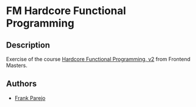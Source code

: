 # FM Hardcore Functional Programming

## Description

Exercise of the course [Hardcore Functional Programming, v2](https://frontendmasters.com/courses/hardcore-js-v2/) from Frontend Masters.

## Authors

- [Frank Parejo](https://github.com/frankPairs)
